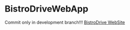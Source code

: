 # BistroDriveWebApp
Commit only in development branch!!!
<a href="http://bistrodrive.azurewebsites.net/">BistroDrive WebSite</a>